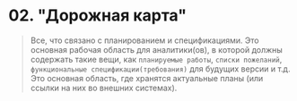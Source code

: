 # 02. "Дорожная карта"

> Все, что связано с планированием и спецификациями.
> Это основная рабочая область для аналитики(ов), в которой должны содержать такие вещи, как `планируемые работы`, `списки пожеланий`, `функциональные спецификации(требования)` для будущих версии и т.д.
> Это основная область, где хранятся актуальные планы (или ссылки на них во внешних системах).

